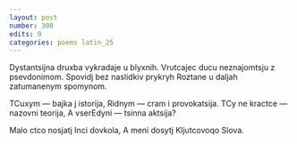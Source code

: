 ```yaml
---
layout: post
number: 300
edits: 9
categories: poems latin_25
---
```


Dystantsijna druxba vykradaje u blyxnih.
Vrutcajec ducu neznajomtsju z psevdonimom.
Spovidj bez naslidkiv prykryh
Roztane u daljah zatumanenym spomynom.

TCuxym — bajka j istorija,
Ridnym — cram i provokatsija.
TCy ne kractce — nazovni teorija,
A vserEdyni — tsinna aktsija?

Malo ctco nosjatj 
Inci dovkola,
A meni dosytj
Kljutcovoqo Slova.
